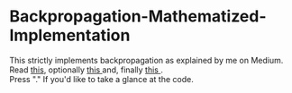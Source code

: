 # Backpropagation-Mathematized-Implementation
This strictly implements backpropagation as explained by me on Medium. Read <a href="https://towardsdatascience.com/backpropagation-the-natural-proof-946c5abf63b1?source=user_profile---------3----------------------------&gi=2bc2a8916701">this</a>, optionally <a href="https://towardsdatascience.com/deriving-backpropagation-with-cross-entropy-loss-d24811edeaf9">this </a>and, finally <a href="https://towardsdatascience.com/implementing-backpropagation-with-style-in-python-da4c2f49adb4">this </a>. <br>
Press "." If you'd like to take a glance at the code.
